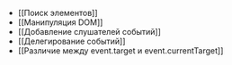 - [[Поиск элементов]]
- [[Манипуляция DOM]]
- [[Добавление слушателей событий]]
- [[Делегирование событий]]
- [[Различие между event.target и event.currentTarget]]